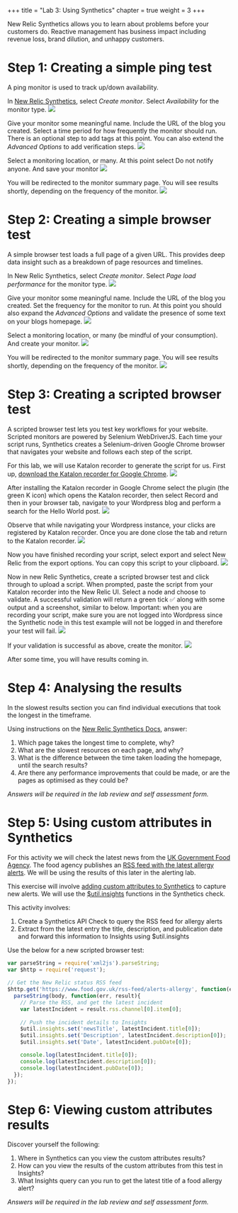 +++
title = "Lab 3: Using Synthetics"
chapter = true
weight = 3
+++

New Relic Synthetics allows you to learn about problems before your customers do. Reactive management has business impact including revenue loss, brand dilution, and unhappy customers.

# Step 1: Creating a simple ping test
A ping monitor is used to track up/down availability.

In [New Relic Synthetics](https://synthetics.newrelic.com/), select *Create monitor*. Select *Availability* for the monitor type.
![](images/lab3/lab3-1.png)

Give your monitor some meaningful name. Include the URL of the blog you created. Select a time period for how frequently the monitor should run.
There is an optional step to add tags at this point. You can also extend the *Advanced Options* to add verification steps.
![](images/lab3/lab3-2.png)

Select a monitoring location, or many. At this point select Do not notify anyone. And save your monitor
![](images/lab3/lab3-3.png)

You will be redirected to the monitor summary page. You will see results shortly, depending on the frequency of the monitor.
![](images/lab3/lab3-4.png)

# Step 2: Creating a simple browser test
A simple browser test loads a full page of a given URL. This provides deep data insight such as a breakdown of page resources and timelines.

In New Relic Synthetics, select *Create monitor*. Select *Page load performance* for the monitor type.
![](images/lab3/lab3-5.png)

Give your monitor some meaningful name. Include the URL of the blog you created. Set the frequency for the monitor to run.
At this point you should also expand the *Advanced Options* and validate the presence of some text on your blogs homepage.
![](images/lab3/lab3-6.png)

Select a monitoring location, or many (be mindful of your consumption). And create your monitor.
![](images/lab3/lab3-7.png)

You will be redirected to the monitor summary page. You will see results shortly, depending on the frequency of the monitor.
![](images/lab3/lab3-8.png)

# Step 3: Creating a scripted browser test
A scripted browser test lets you test key workflows for your website. Scripted monitors are powered by Selenium WebDriverJS. Each time your script runs, Synthetics creates a Selenium-driven Google Chrome browser that navigates your website and follows each step of the script.

For this lab, we will use Katalon recorder to generate the script for us. First up, [download the Katalon recorder for Google Chrome](https://chrome.google.com/webstore/detail/katalon-recorder/ljdobmomdgdljniojadhoplhkpialdid).
![](/images/8kAsiFf.png)

After installing the Katalon recorder in Google Chrome select the plugin (the green K icon) which opens the Katalon recorder, then select Record and then in your browser tab, navigate to your Wordpress blog and perform a search for the Hello World post.
![](/images/VnnYig7.png)

Observe that while navigating your Wordpress instance, your clicks are registered by Katalon recorder. Once you are done close the tab and return to the Katalon recorder.
![](/images/kLIBsTi.png)

Now you have finished recording your script, select export and select New Relic from the export options. You can copy this script to your clipboard.
![](/images/OAGGwn0.png)

Now in new Relic Synthetics, create a scripted browser test and click through to upload a script. When prompted, paste the script from your Katalon recorder into the New Relic UI. Select a node and choose to validate. A successful validation will return a green tick ✅ along with some output and a screenshot, similar to below. Important: when you are recording your script, make sure you are not logged into Wordpress since the Synthetic node in this test example will not be logged in and therefore your test will fail.
![](/images/ahYoSEn.png)

If your validation is successful as above, create the monitor.
![](/images/15gcfKy.png)

After some time, you will have results coming in.

# Step 4: Analysing the results
In the slowest results section you can find individual executions that took the longest in the timeframe.

Using instructions on the [New Relic Synthetics Docs](https://docs.newrelic.com/docs/synthetics/new-relic-synthetics/using-monitors/view-monitor-results), answer:
1. Which page takes the longest time to complete, why?
2. What are the slowest resources on each page, and why?
3. What is the difference between the time taken loading the homepage, until the search results?
4. Are there any performance improvements that could be made, or are the pages as optimised as they could be?

*Answers will be required in the lab review and self assessment form.*

# Step 5: Using custom attributes in Synthetics
For this activity we will check the latest news from the [UK Government Food Agency](https://food.gov.uk/). The food agency publishes an [RSS feed with the latest allergy alerts](https://food.gov.uk/rss-feed/alerts-allergy). We will be using the results of this later in the alerting lab.

This exercise will involve [adding custom attributes to Synthetics](https://docs.newrelic.com/docs/synthetics/new-relic-synthetics/scripting-monitors/add-custom-attributes-new-relic-synthetics-data) to capture new alerts. We will use the [$util.insights](https://docs.newrelic.com/docs/synthetics/new-relic-synthetics/scripting-monitors/add-custom-attributes-new-relic-synthetics-data#h2-functions) functions in the Synthetics check.

This activity involves:
1. Create a Synthetics API Check to query the RSS feed for allergy alerts
2. Extract from the latest entry the title, description, and publication date and forward this information to Insights using $util.insights

Use the below for a new scripted browser test:
```javascript
var parseString = require('xml2js').parseString;
var $http = require('request');
 
// Get the New Relic status RSS feed
$http.get('https://www.food.gov.uk/rss-feed/alerts-allergy', function(err, response, body) {
  parseString(body, function(err, result){
    // Parse the RSS, and get the latest incident
    var latestIncident = result.rss.channel[0].item[0];
    
    // Push the incident details to Insights
    $util.insights.set('newsTitle', latestIncident.title[0]);
    $util.insights.set('Description', latestIncident.description[0]);
    $util.insights.set('Date', latestIncident.pubDate[0]);

    console.log(latestIncident.title[0]);
    console.log(latestIncident.description[0]);
    console.log(latestIncident.pubDate[0]);
  });
});
```

# Step 6: Viewing custom attributes results
Discover yourself the following:
1. Where in Synthetics can you view the custom attributes results?
2. How can you view the results of the custom attributes from this test in Insights?
3. What Insights query can you run to get the latest title of a food allergy alert?

*Answers will be required in the lab review and self assessment form.*

